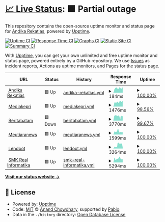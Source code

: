 # [📈 Live Status](https://status.andikarekatias.com): <!--live status--> **🟧 Partial outage**

This repository contains the open-source uptime monitor and status page for [Andika Rekatias](andikarekatias.com), powered by [Upptime](https://github.com/upptime/upptime).

[![Uptime CI](https://github.com/andikarekatias/upptime/workflows/Uptime%20CI/badge.svg)](https://github.com/andikarekatias/upptime/actions?query=workflow%3A%22Uptime+CI%22)
[![Response Time CI](https://github.com/andikarekatias/upptime/workflows/Response%20Time%20CI/badge.svg)](https://github.com/andikarekatias/upptime/actions?query=workflow%3A%22Response+Time+CI%22)
[![Graphs CI](https://github.com/andikarekatias/upptime/workflows/Graphs%20CI/badge.svg)](https://github.com/andikarekatias/upptime/actions?query=workflow%3A%22Graphs+CI%22)
[![Static Site CI](https://github.com/andikarekatias/upptime/workflows/Static%20Site%20CI/badge.svg)](https://github.com/andikarekatias/upptime/actions?query=workflow%3A%22Static+Site+CI%22)
[![Summary CI](https://github.com/andikarekatias/upptime/workflows/Summary%20CI/badge.svg)](https://github.com/andikarekatias/upptime/actions?query=workflow%3A%22Summary+CI%22)

With [Upptime](https://upptime.js.org), you can get your own unlimited and free uptime monitor and status page, powered entirely by a GitHub repository. We use [Issues](https://github.com/andikarekatias/upptime/issues) as incident reports, [Actions](https://github.com/andikarekatias/upptime/actions) as uptime monitors, and [Pages](https://status.andikarekatias.com) for the status page.

<!--start: status pages-->
<!-- This summary is generated by Upptime (https://github.com/upptime/upptime) -->
<!-- Do not edit this manually, your changes will be overwritten -->
<!-- prettier-ignore -->
| URL | Status | History | Response Time | Uptime |
| --- | ------ | ------- | ------------- | ------ |
| <img alt="" src="https://icons.duckduckgo.com/ip3/andikarekatias.com.ico" height="13"> [Andika Rekatias](https://andikarekatias.com) | 🟩 Up | [andika-rekatias.yml](https://github.com/andikarekatias/upptime/commits/HEAD/history/andika-rekatias.yml) | <details><summary><img alt="Response time graph" src="./graphs/andika-rekatias/response-time-week.png" height="20"> 184ms</summary><br><a href="https://status.andikarekatias.com/history/andika-rekatias"><img alt="Response time 157" src="https://img.shields.io/endpoint?url=https%3A%2F%2Fraw.githubusercontent.com%2Fandikarekatias%2Fupptime%2FHEAD%2Fapi%2Fandika-rekatias%2Fresponse-time.json"></a><br><a href="https://status.andikarekatias.com/history/andika-rekatias"><img alt="24-hour response time 215" src="https://img.shields.io/endpoint?url=https%3A%2F%2Fraw.githubusercontent.com%2Fandikarekatias%2Fupptime%2FHEAD%2Fapi%2Fandika-rekatias%2Fresponse-time-day.json"></a><br><a href="https://status.andikarekatias.com/history/andika-rekatias"><img alt="7-day response time 184" src="https://img.shields.io/endpoint?url=https%3A%2F%2Fraw.githubusercontent.com%2Fandikarekatias%2Fupptime%2FHEAD%2Fapi%2Fandika-rekatias%2Fresponse-time-week.json"></a><br><a href="https://status.andikarekatias.com/history/andika-rekatias"><img alt="30-day response time 157" src="https://img.shields.io/endpoint?url=https%3A%2F%2Fraw.githubusercontent.com%2Fandikarekatias%2Fupptime%2FHEAD%2Fapi%2Fandika-rekatias%2Fresponse-time-month.json"></a><br><a href="https://status.andikarekatias.com/history/andika-rekatias"><img alt="1-year response time 157" src="https://img.shields.io/endpoint?url=https%3A%2F%2Fraw.githubusercontent.com%2Fandikarekatias%2Fupptime%2FHEAD%2Fapi%2Fandika-rekatias%2Fresponse-time-year.json"></a></details> | <details><summary><a href="https://status.andikarekatias.com/history/andika-rekatias">100.00%</a></summary><a href="https://status.andikarekatias.com/history/andika-rekatias"><img alt="All-time uptime 100.00%" src="https://img.shields.io/endpoint?url=https%3A%2F%2Fraw.githubusercontent.com%2Fandikarekatias%2Fupptime%2FHEAD%2Fapi%2Fandika-rekatias%2Fuptime.json"></a><br><a href="https://status.andikarekatias.com/history/andika-rekatias"><img alt="24-hour uptime 100.00%" src="https://img.shields.io/endpoint?url=https%3A%2F%2Fraw.githubusercontent.com%2Fandikarekatias%2Fupptime%2FHEAD%2Fapi%2Fandika-rekatias%2Fuptime-day.json"></a><br><a href="https://status.andikarekatias.com/history/andika-rekatias"><img alt="7-day uptime 100.00%" src="https://img.shields.io/endpoint?url=https%3A%2F%2Fraw.githubusercontent.com%2Fandikarekatias%2Fupptime%2FHEAD%2Fapi%2Fandika-rekatias%2Fuptime-week.json"></a><br><a href="https://status.andikarekatias.com/history/andika-rekatias"><img alt="30-day uptime 100.00%" src="https://img.shields.io/endpoint?url=https%3A%2F%2Fraw.githubusercontent.com%2Fandikarekatias%2Fupptime%2FHEAD%2Fapi%2Fandika-rekatias%2Fuptime-month.json"></a><br><a href="https://status.andikarekatias.com/history/andika-rekatias"><img alt="1-year uptime 100.00%" src="https://img.shields.io/endpoint?url=https%3A%2F%2Fraw.githubusercontent.com%2Fandikarekatias%2Fupptime%2FHEAD%2Fapi%2Fandika-rekatias%2Fuptime-year.json"></a></details>
| <img alt="" src="https://icons.duckduckgo.com/ip3/mediakepri.co.id.ico" height="13"> [Mediakepri](https://mediakepri.co.id) | 🟩 Up | [mediakepri.yml](https://github.com/andikarekatias/upptime/commits/HEAD/history/mediakepri.yml) | <details><summary><img alt="Response time graph" src="./graphs/mediakepri/response-time-week.png" height="20"> 1476ms</summary><br><a href="https://status.andikarekatias.com/history/mediakepri"><img alt="Response time 890" src="https://img.shields.io/endpoint?url=https%3A%2F%2Fraw.githubusercontent.com%2Fandikarekatias%2Fupptime%2FHEAD%2Fapi%2Fmediakepri%2Fresponse-time.json"></a><br><a href="https://status.andikarekatias.com/history/mediakepri"><img alt="24-hour response time 1804" src="https://img.shields.io/endpoint?url=https%3A%2F%2Fraw.githubusercontent.com%2Fandikarekatias%2Fupptime%2FHEAD%2Fapi%2Fmediakepri%2Fresponse-time-day.json"></a><br><a href="https://status.andikarekatias.com/history/mediakepri"><img alt="7-day response time 1476" src="https://img.shields.io/endpoint?url=https%3A%2F%2Fraw.githubusercontent.com%2Fandikarekatias%2Fupptime%2FHEAD%2Fapi%2Fmediakepri%2Fresponse-time-week.json"></a><br><a href="https://status.andikarekatias.com/history/mediakepri"><img alt="30-day response time 890" src="https://img.shields.io/endpoint?url=https%3A%2F%2Fraw.githubusercontent.com%2Fandikarekatias%2Fupptime%2FHEAD%2Fapi%2Fmediakepri%2Fresponse-time-month.json"></a><br><a href="https://status.andikarekatias.com/history/mediakepri"><img alt="1-year response time 890" src="https://img.shields.io/endpoint?url=https%3A%2F%2Fraw.githubusercontent.com%2Fandikarekatias%2Fupptime%2FHEAD%2Fapi%2Fmediakepri%2Fresponse-time-year.json"></a></details> | <details><summary><a href="https://status.andikarekatias.com/history/mediakepri">98.56%</a></summary><a href="https://status.andikarekatias.com/history/mediakepri"><img alt="All-time uptime 99.45%" src="https://img.shields.io/endpoint?url=https%3A%2F%2Fraw.githubusercontent.com%2Fandikarekatias%2Fupptime%2FHEAD%2Fapi%2Fmediakepri%2Fuptime.json"></a><br><a href="https://status.andikarekatias.com/history/mediakepri"><img alt="24-hour uptime 100.00%" src="https://img.shields.io/endpoint?url=https%3A%2F%2Fraw.githubusercontent.com%2Fandikarekatias%2Fupptime%2FHEAD%2Fapi%2Fmediakepri%2Fuptime-day.json"></a><br><a href="https://status.andikarekatias.com/history/mediakepri"><img alt="7-day uptime 98.56%" src="https://img.shields.io/endpoint?url=https%3A%2F%2Fraw.githubusercontent.com%2Fandikarekatias%2Fupptime%2FHEAD%2Fapi%2Fmediakepri%2Fuptime-week.json"></a><br><a href="https://status.andikarekatias.com/history/mediakepri"><img alt="30-day uptime 99.45%" src="https://img.shields.io/endpoint?url=https%3A%2F%2Fraw.githubusercontent.com%2Fandikarekatias%2Fupptime%2FHEAD%2Fapi%2Fmediakepri%2Fuptime-month.json"></a><br><a href="https://status.andikarekatias.com/history/mediakepri"><img alt="1-year uptime 99.45%" src="https://img.shields.io/endpoint?url=https%3A%2F%2Fraw.githubusercontent.com%2Fandikarekatias%2Fupptime%2FHEAD%2Fapi%2Fmediakepri%2Fuptime-year.json"></a></details>
| <img alt="" src="https://icons.duckduckgo.com/ip3/beritabatam.com.ico" height="13"> [Beritabatam](https://beritabatam.com) | 🟥 Down | [beritabatam.yml](https://github.com/andikarekatias/upptime/commits/HEAD/history/beritabatam.yml) | <details><summary><img alt="Response time graph" src="./graphs/beritabatam/response-time-week.png" height="20"> 3770ms</summary><br><a href="https://status.andikarekatias.com/history/beritabatam"><img alt="Response time 4545" src="https://img.shields.io/endpoint?url=https%3A%2F%2Fraw.githubusercontent.com%2Fandikarekatias%2Fupptime%2FHEAD%2Fapi%2Fberitabatam%2Fresponse-time.json"></a><br><a href="https://status.andikarekatias.com/history/beritabatam"><img alt="24-hour response time 2651" src="https://img.shields.io/endpoint?url=https%3A%2F%2Fraw.githubusercontent.com%2Fandikarekatias%2Fupptime%2FHEAD%2Fapi%2Fberitabatam%2Fresponse-time-day.json"></a><br><a href="https://status.andikarekatias.com/history/beritabatam"><img alt="7-day response time 3770" src="https://img.shields.io/endpoint?url=https%3A%2F%2Fraw.githubusercontent.com%2Fandikarekatias%2Fupptime%2FHEAD%2Fapi%2Fberitabatam%2Fresponse-time-week.json"></a><br><a href="https://status.andikarekatias.com/history/beritabatam"><img alt="30-day response time 4545" src="https://img.shields.io/endpoint?url=https%3A%2F%2Fraw.githubusercontent.com%2Fandikarekatias%2Fupptime%2FHEAD%2Fapi%2Fberitabatam%2Fresponse-time-month.json"></a><br><a href="https://status.andikarekatias.com/history/beritabatam"><img alt="1-year response time 4545" src="https://img.shields.io/endpoint?url=https%3A%2F%2Fraw.githubusercontent.com%2Fandikarekatias%2Fupptime%2FHEAD%2Fapi%2Fberitabatam%2Fresponse-time-year.json"></a></details> | <details><summary><a href="https://status.andikarekatias.com/history/beritabatam">99.67%</a></summary><a href="https://status.andikarekatias.com/history/beritabatam"><img alt="All-time uptime 99.83%" src="https://img.shields.io/endpoint?url=https%3A%2F%2Fraw.githubusercontent.com%2Fandikarekatias%2Fupptime%2FHEAD%2Fapi%2Fberitabatam%2Fuptime.json"></a><br><a href="https://status.andikarekatias.com/history/beritabatam"><img alt="24-hour uptime 98.79%" src="https://img.shields.io/endpoint?url=https%3A%2F%2Fraw.githubusercontent.com%2Fandikarekatias%2Fupptime%2FHEAD%2Fapi%2Fberitabatam%2Fuptime-day.json"></a><br><a href="https://status.andikarekatias.com/history/beritabatam"><img alt="7-day uptime 99.67%" src="https://img.shields.io/endpoint?url=https%3A%2F%2Fraw.githubusercontent.com%2Fandikarekatias%2Fupptime%2FHEAD%2Fapi%2Fberitabatam%2Fuptime-week.json"></a><br><a href="https://status.andikarekatias.com/history/beritabatam"><img alt="30-day uptime 99.83%" src="https://img.shields.io/endpoint?url=https%3A%2F%2Fraw.githubusercontent.com%2Fandikarekatias%2Fupptime%2FHEAD%2Fapi%2Fberitabatam%2Fuptime-month.json"></a><br><a href="https://status.andikarekatias.com/history/beritabatam"><img alt="1-year uptime 99.83%" src="https://img.shields.io/endpoint?url=https%3A%2F%2Fraw.githubusercontent.com%2Fandikarekatias%2Fupptime%2FHEAD%2Fapi%2Fberitabatam%2Fuptime-year.json"></a></details>
| <img alt="" src="https://icons.duckduckgo.com/ip3/meutiaranews.co.ico" height="13"> [Meutiaranews](https://meutiaranews.co) | 🟩 Up | [meutiaranews.yml](https://github.com/andikarekatias/upptime/commits/HEAD/history/meutiaranews.yml) | <details><summary><img alt="Response time graph" src="./graphs/meutiaranews/response-time-week.png" height="20"> 1599ms</summary><br><a href="https://status.andikarekatias.com/history/meutiaranews"><img alt="Response time 1519" src="https://img.shields.io/endpoint?url=https%3A%2F%2Fraw.githubusercontent.com%2Fandikarekatias%2Fupptime%2FHEAD%2Fapi%2Fmeutiaranews%2Fresponse-time.json"></a><br><a href="https://status.andikarekatias.com/history/meutiaranews"><img alt="24-hour response time 1248" src="https://img.shields.io/endpoint?url=https%3A%2F%2Fraw.githubusercontent.com%2Fandikarekatias%2Fupptime%2FHEAD%2Fapi%2Fmeutiaranews%2Fresponse-time-day.json"></a><br><a href="https://status.andikarekatias.com/history/meutiaranews"><img alt="7-day response time 1599" src="https://img.shields.io/endpoint?url=https%3A%2F%2Fraw.githubusercontent.com%2Fandikarekatias%2Fupptime%2FHEAD%2Fapi%2Fmeutiaranews%2Fresponse-time-week.json"></a><br><a href="https://status.andikarekatias.com/history/meutiaranews"><img alt="30-day response time 1519" src="https://img.shields.io/endpoint?url=https%3A%2F%2Fraw.githubusercontent.com%2Fandikarekatias%2Fupptime%2FHEAD%2Fapi%2Fmeutiaranews%2Fresponse-time-month.json"></a><br><a href="https://status.andikarekatias.com/history/meutiaranews"><img alt="1-year response time 1519" src="https://img.shields.io/endpoint?url=https%3A%2F%2Fraw.githubusercontent.com%2Fandikarekatias%2Fupptime%2FHEAD%2Fapi%2Fmeutiaranews%2Fresponse-time-year.json"></a></details> | <details><summary><a href="https://status.andikarekatias.com/history/meutiaranews">100.00%</a></summary><a href="https://status.andikarekatias.com/history/meutiaranews"><img alt="All-time uptime 100.00%" src="https://img.shields.io/endpoint?url=https%3A%2F%2Fraw.githubusercontent.com%2Fandikarekatias%2Fupptime%2FHEAD%2Fapi%2Fmeutiaranews%2Fuptime.json"></a><br><a href="https://status.andikarekatias.com/history/meutiaranews"><img alt="24-hour uptime 100.00%" src="https://img.shields.io/endpoint?url=https%3A%2F%2Fraw.githubusercontent.com%2Fandikarekatias%2Fupptime%2FHEAD%2Fapi%2Fmeutiaranews%2Fuptime-day.json"></a><br><a href="https://status.andikarekatias.com/history/meutiaranews"><img alt="7-day uptime 100.00%" src="https://img.shields.io/endpoint?url=https%3A%2F%2Fraw.githubusercontent.com%2Fandikarekatias%2Fupptime%2FHEAD%2Fapi%2Fmeutiaranews%2Fuptime-week.json"></a><br><a href="https://status.andikarekatias.com/history/meutiaranews"><img alt="30-day uptime 100.00%" src="https://img.shields.io/endpoint?url=https%3A%2F%2Fraw.githubusercontent.com%2Fandikarekatias%2Fupptime%2FHEAD%2Fapi%2Fmeutiaranews%2Fuptime-month.json"></a><br><a href="https://status.andikarekatias.com/history/meutiaranews"><img alt="1-year uptime 100.00%" src="https://img.shields.io/endpoint?url=https%3A%2F%2Fraw.githubusercontent.com%2Fandikarekatias%2Fupptime%2FHEAD%2Fapi%2Fmeutiaranews%2Fuptime-year.json"></a></details>
| <img alt="" src="https://icons.duckduckgo.com/ip3/lendoot.com.ico" height="13"> [Lendoot](https://lendoot.com) | 🟩 Up | [lendoot.yml](https://github.com/andikarekatias/upptime/commits/HEAD/history/lendoot.yml) | <details><summary><img alt="Response time graph" src="./graphs/lendoot/response-time-week.png" height="20"> 3264ms</summary><br><a href="https://status.andikarekatias.com/history/lendoot"><img alt="Response time 3897" src="https://img.shields.io/endpoint?url=https%3A%2F%2Fraw.githubusercontent.com%2Fandikarekatias%2Fupptime%2FHEAD%2Fapi%2Flendoot%2Fresponse-time.json"></a><br><a href="https://status.andikarekatias.com/history/lendoot"><img alt="24-hour response time 1275" src="https://img.shields.io/endpoint?url=https%3A%2F%2Fraw.githubusercontent.com%2Fandikarekatias%2Fupptime%2FHEAD%2Fapi%2Flendoot%2Fresponse-time-day.json"></a><br><a href="https://status.andikarekatias.com/history/lendoot"><img alt="7-day response time 3264" src="https://img.shields.io/endpoint?url=https%3A%2F%2Fraw.githubusercontent.com%2Fandikarekatias%2Fupptime%2FHEAD%2Fapi%2Flendoot%2Fresponse-time-week.json"></a><br><a href="https://status.andikarekatias.com/history/lendoot"><img alt="30-day response time 3897" src="https://img.shields.io/endpoint?url=https%3A%2F%2Fraw.githubusercontent.com%2Fandikarekatias%2Fupptime%2FHEAD%2Fapi%2Flendoot%2Fresponse-time-month.json"></a><br><a href="https://status.andikarekatias.com/history/lendoot"><img alt="1-year response time 3897" src="https://img.shields.io/endpoint?url=https%3A%2F%2Fraw.githubusercontent.com%2Fandikarekatias%2Fupptime%2FHEAD%2Fapi%2Flendoot%2Fresponse-time-year.json"></a></details> | <details><summary><a href="https://status.andikarekatias.com/history/lendoot">100.00%</a></summary><a href="https://status.andikarekatias.com/history/lendoot"><img alt="All-time uptime 100.00%" src="https://img.shields.io/endpoint?url=https%3A%2F%2Fraw.githubusercontent.com%2Fandikarekatias%2Fupptime%2FHEAD%2Fapi%2Flendoot%2Fuptime.json"></a><br><a href="https://status.andikarekatias.com/history/lendoot"><img alt="24-hour uptime 100.00%" src="https://img.shields.io/endpoint?url=https%3A%2F%2Fraw.githubusercontent.com%2Fandikarekatias%2Fupptime%2FHEAD%2Fapi%2Flendoot%2Fuptime-day.json"></a><br><a href="https://status.andikarekatias.com/history/lendoot"><img alt="7-day uptime 100.00%" src="https://img.shields.io/endpoint?url=https%3A%2F%2Fraw.githubusercontent.com%2Fandikarekatias%2Fupptime%2FHEAD%2Fapi%2Flendoot%2Fuptime-week.json"></a><br><a href="https://status.andikarekatias.com/history/lendoot"><img alt="30-day uptime 100.00%" src="https://img.shields.io/endpoint?url=https%3A%2F%2Fraw.githubusercontent.com%2Fandikarekatias%2Fupptime%2FHEAD%2Fapi%2Flendoot%2Fuptime-month.json"></a><br><a href="https://status.andikarekatias.com/history/lendoot"><img alt="1-year uptime 100.00%" src="https://img.shields.io/endpoint?url=https%3A%2F%2Fraw.githubusercontent.com%2Fandikarekatias%2Fupptime%2FHEAD%2Fapi%2Flendoot%2Fuptime-year.json"></a></details>
| <img alt="" src="https://icons.duckduckgo.com/ip3/smkrealinformatika.sch.id.ico" height="13"> [SMK Real Informatika](https://smkrealinformatika.sch.id) | 🟩 Up | [smk-real-informatika.yml](https://github.com/andikarekatias/upptime/commits/HEAD/history/smk-real-informatika.yml) | <details><summary><img alt="Response time graph" src="./graphs/smk-real-informatika/response-time-week.png" height="20"> 5294ms</summary><br><a href="https://status.andikarekatias.com/history/smk-real-informatika"><img alt="Response time 4935" src="https://img.shields.io/endpoint?url=https%3A%2F%2Fraw.githubusercontent.com%2Fandikarekatias%2Fupptime%2FHEAD%2Fapi%2Fsmk-real-informatika%2Fresponse-time.json"></a><br><a href="https://status.andikarekatias.com/history/smk-real-informatika"><img alt="24-hour response time 4594" src="https://img.shields.io/endpoint?url=https%3A%2F%2Fraw.githubusercontent.com%2Fandikarekatias%2Fupptime%2FHEAD%2Fapi%2Fsmk-real-informatika%2Fresponse-time-day.json"></a><br><a href="https://status.andikarekatias.com/history/smk-real-informatika"><img alt="7-day response time 5294" src="https://img.shields.io/endpoint?url=https%3A%2F%2Fraw.githubusercontent.com%2Fandikarekatias%2Fupptime%2FHEAD%2Fapi%2Fsmk-real-informatika%2Fresponse-time-week.json"></a><br><a href="https://status.andikarekatias.com/history/smk-real-informatika"><img alt="30-day response time 4935" src="https://img.shields.io/endpoint?url=https%3A%2F%2Fraw.githubusercontent.com%2Fandikarekatias%2Fupptime%2FHEAD%2Fapi%2Fsmk-real-informatika%2Fresponse-time-month.json"></a><br><a href="https://status.andikarekatias.com/history/smk-real-informatika"><img alt="1-year response time 4935" src="https://img.shields.io/endpoint?url=https%3A%2F%2Fraw.githubusercontent.com%2Fandikarekatias%2Fupptime%2FHEAD%2Fapi%2Fsmk-real-informatika%2Fresponse-time-year.json"></a></details> | <details><summary><a href="https://status.andikarekatias.com/history/smk-real-informatika">100.00%</a></summary><a href="https://status.andikarekatias.com/history/smk-real-informatika"><img alt="All-time uptime 100.00%" src="https://img.shields.io/endpoint?url=https%3A%2F%2Fraw.githubusercontent.com%2Fandikarekatias%2Fupptime%2FHEAD%2Fapi%2Fsmk-real-informatika%2Fuptime.json"></a><br><a href="https://status.andikarekatias.com/history/smk-real-informatika"><img alt="24-hour uptime 100.00%" src="https://img.shields.io/endpoint?url=https%3A%2F%2Fraw.githubusercontent.com%2Fandikarekatias%2Fupptime%2FHEAD%2Fapi%2Fsmk-real-informatika%2Fuptime-day.json"></a><br><a href="https://status.andikarekatias.com/history/smk-real-informatika"><img alt="7-day uptime 100.00%" src="https://img.shields.io/endpoint?url=https%3A%2F%2Fraw.githubusercontent.com%2Fandikarekatias%2Fupptime%2FHEAD%2Fapi%2Fsmk-real-informatika%2Fuptime-week.json"></a><br><a href="https://status.andikarekatias.com/history/smk-real-informatika"><img alt="30-day uptime 100.00%" src="https://img.shields.io/endpoint?url=https%3A%2F%2Fraw.githubusercontent.com%2Fandikarekatias%2Fupptime%2FHEAD%2Fapi%2Fsmk-real-informatika%2Fuptime-month.json"></a><br><a href="https://status.andikarekatias.com/history/smk-real-informatika"><img alt="1-year uptime 100.00%" src="https://img.shields.io/endpoint?url=https%3A%2F%2Fraw.githubusercontent.com%2Fandikarekatias%2Fupptime%2FHEAD%2Fapi%2Fsmk-real-informatika%2Fuptime-year.json"></a></details>

<!--end: status pages-->

[**Visit our status website →**](https://status.andikarekatias.com)

## 📄 License

- Powered by: [Upptime](https://github.com/upptime/upptime)
- Code: [MIT](./LICENSE) © [Anand Chowdhary](https://anandchowdhary.com), supported by [Pabio](https://pabio.com)
- Data in the `./history` directory: [Open Database License](https://opendatacommons.org/licenses/odbl/1-0/)
